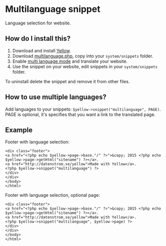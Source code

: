 Multilanguage snippet
====================
Language selection for website.

How do I install this?
----------------------
1. Download and install [Yellow](https://github.com/markseu/yellowcms/).  
2. Download [multilanguage.php](multilanguage.php?raw=true), copy into your `system/snippets` folder.  
3. Enable [multi language mode](https://github.com/markseu/yellowcms/wiki/Language-configuration) and translate your website. 
4. Use the snippet on your website, edit snippets in your `system/snippets` folder.

To uninstall delete the snippet and remove it from other files.

How to use multiple languages?
------------------------------
Add languages to your snippets: `$yellow->snippet("multilanguage", PAGE)`.  
PAGE is optional, it's specifies that you want a link to the translated page. 

Example
-------
Footer with language selection:

    <div class="footer">
    <a href="<?php echo $yellow->page->base."/" ?>">&copy; 2015 <?php echo $yellow->page->getHtml("sitename") ?></a>.
    <a href="http://datenstrom.se/yellow">Made with Yellow</a>.
    <?php $yellow->snippet("multilanguage") ?>
    </div>
    </div>
    </body>
    </html>

Footer with language selection, optional page:

    <div class="footer">
    <a href="<?php echo $yellow->page->base."/" ?>">&copy; 2015 <?php echo $yellow->page->getHtml("sitename") ?></a>.
    <a href="http://datenstrom.se/yellow">Made with Yellow</a>.
    <?php $yellow->snippet("multilanguage", $yellow->page) ?>
    </div>
    </div>
    </body>
    </html>